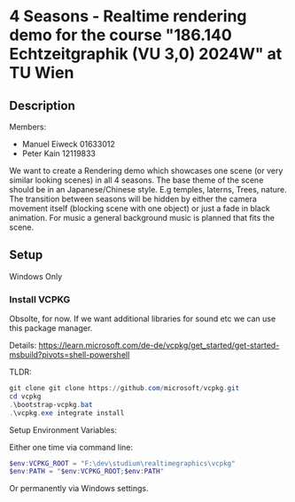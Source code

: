 # 4 Seasons - Realtime rendering demo for the course "186.140 Echtzeitgraphik (VU 3,0) 2024W" at TU Wien

## Description

Members:

* Manuel Eiweck 01633012
* Peter Kain 12119833


We want to create a Rendering demo which showcases one scene (or very similar looking scenes) in all 4 seasons. The base theme of the scene should be in an Japanese/Chinese style. E.g temples, laterns, Trees, nature. 
The transition between seasons will be hidden by either the camera movement itself (blocking scene with one object) or just a fade in black animation. 
For music a general background music is planned that fits the scene.

## Setup

Windows Only

### Install VCPKG

Obsolte, for now. If we want additional libraries for sound etc we can use this package manager.

Details: https://learn.microsoft.com/de-de/vcpkg/get_started/get-started-msbuild?pivots=shell-powershell

TLDR:

```powershell
git clone git clone https://github.com/microsoft/vcpkg.git
cd vcpkg
.\bootstrap-vcpkg.bat
.\vcpkg.exe integrate install
```

Setup Environment Variables:

Either one time via command line:

```powershell
$env:VCPKG_ROOT = "F:\dev\studium\realtimegraphics\vcpkg"
$env:PATH = "$env:VCPKG_ROOT;$env:PATH"
```
 
Or permanently via Windows settings.
